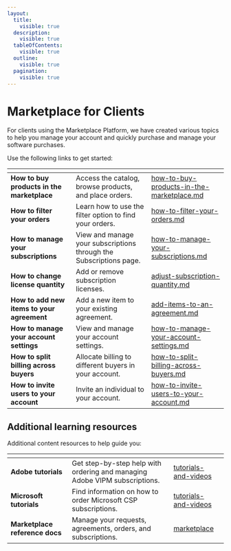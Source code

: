 ```yaml
---
layout:
  title:
    visible: true
  description:
    visible: true
  tableOfContents:
    visible: true
  outline:
    visible: true
  pagination:
    visible: true
---
```


# Marketplace for Clients

For clients using the Marketplace Platform, we have created various topics to help you manage your account and quickly purchase and manage your software purchases.&#x20;

Use the following links to get started:

<table data-view="cards"><thead><tr><th></th><th></th><th data-hidden data-card-target data-type="content-ref"></th></tr></thead><tbody><tr><td><strong>How to buy products in the marketplace</strong></td><td>Access the catalog, browse products, and place orders.</td><td><a href="how-to-buy-products-in-the-marketplace.md">how-to-buy-products-in-the-marketplace.md</a></td></tr><tr><td><strong>How to filter your orders</strong></td><td>Learn how to use the filter option to find your orders.</td><td><a href="how-to-filter-your-orders.md">how-to-filter-your-orders.md</a></td></tr><tr><td><strong>How to manage your subscriptions</strong></td><td>View and manage your subscriptions through the Subscriptions page.</td><td><a href="how-to-manage-your-subscriptions.md">how-to-manage-your-subscriptions.md</a></td></tr><tr><td><strong>How to change license quantity</strong></td><td>Add or remove subscription licenses.</td><td><a href="adjust-subscription-quantity.md">adjust-subscription-quantity.md</a></td></tr><tr><td><strong>How to add new items to your agreement</strong></td><td>Add a new item to your existing agreement.</td><td><a href="add-items-to-an-agreement.md">add-items-to-an-agreement.md</a></td></tr><tr><td><strong>How to manage your account settings</strong></td><td>View and manage your account settings.</td><td><a href="how-to-manage-your-account-settings.md">how-to-manage-your-account-settings.md</a></td></tr><tr><td><strong>How to split billing across buyers</strong></td><td>Allocate billing to different buyers in your account. </td><td><a href="how-to-split-billing-across-buyers.md">how-to-split-billing-across-buyers.md</a></td></tr><tr><td><strong>How to invite users to your account</strong></td><td>Invite an individual to your account.</td><td><a href="how-to-invite-users-to-your-account.md">how-to-invite-users-to-your-account.md</a></td></tr></tbody></table>

## Additional learning resources

Additional content resources to help guide you:

<table data-view="cards"><thead><tr><th></th><th></th><th data-hidden data-card-target data-type="content-ref"></th></tr></thead><tbody><tr><td><strong>Adobe tutorials</strong></td><td>Get step-by-step help with ordering and managing Adobe VIPM subscriptions.   </td><td><a href="../../../extensions/adobe-vip-marketplace/tutorials-and-videos/">tutorials-and-videos</a></td></tr><tr><td><strong>Microsoft tutorials</strong></td><td>Find information on how to order Microsoft CSP subscriptions. </td><td><a href="../../../extensions/microsoft-cloud-solution-provider/tutorials-and-videos/">tutorials-and-videos</a></td></tr><tr><td><strong>Marketplace reference docs</strong></td><td>Manage your requests, agreements, orders, and subscriptions.</td><td><a href="../../../modules-and-features/marketplace/">marketplace</a></td></tr></tbody></table>
